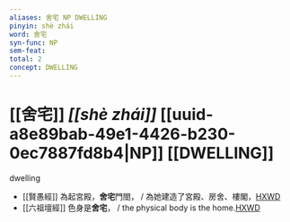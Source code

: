 ```yaml
---
aliases: 舍宅 NP DWELLING
pinyin: shè zhái
word: 舍宅
syn-func: NP
sem-feat: 
total: 2
concept: DWELLING 
---
```

# [[舍宅]] *[[shè zhái]]*  [[uuid-a8e89bab-49e1-4426-b230-0ec7887fd8b4|NP]] [[DWELLING]]
dwelling
 - [[賢愚經]] 為起宮殿，**舍宅**門閤， / 為她建造了宮殿、房舍、樓閣，[HXWD](https://hxwd.org/textview.html?location=KR6b0059_T_002-0357c.1)
 - [[六祖壇經]] 色身是**舍宅**， / the physical body is the home.[HXWD](https://hxwd.org/textview.html?location=KR6q0082_T_001-0339b.45)